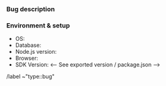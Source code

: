 <!-- Make sure that your title is descriptive! -->

### Bug description

<!-- A clear and concise description of what the bug is. -->



### Environment & setup

<!-- In which environment does the problem occur -->

- OS: <!-- e.g. Mac OS, Windows, Debian, CentOS, ... -->
- Database: <!-- PostgreSQL, MySQL, MariaDB or SQLite -->
- Node.js version: <!-- Run `node -v` to see your Node.js version -->
- Browser: <!-- See about/version -->
- SDK Version: <-- See exported version / package.json -->



/label ~"type::bug"
